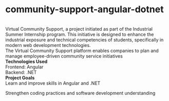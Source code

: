 # community-support-angular-dotnet
<br>
Virtual Community Support, a project initiated as part of the Industrial Summer Internship program. This initiative is designed to enhance the industrial exposure and technical competencies of students, specifically in modern web development technologies.
<br>
The Virtual Community Support platform enables companies to plan and manage employee-driven community service initiatives
<br>
<b>Technologies Used</b>
<br>
Frontend: Angular
<br>
Backend: .NET
<br>
<b>Project Goals</b>
<br>
Learn and improve skills in Angular and .NET

Strengthen coding practices and software development understanding
